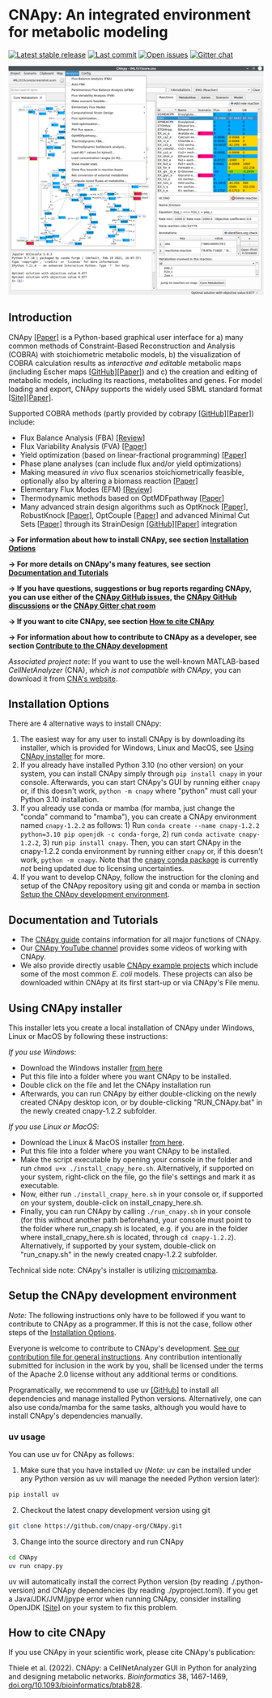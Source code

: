 # CNApy: An integrated environment for metabolic modeling

[![Latest stable release](https://flat.badgen.net/github/release/cnapy-org/cnapy/stable)](https://github.com/cnapy-org/CNApy/releases/latest)
[![Last commit](https://flat.badgen.net/github/last-commit/cnapy-org/cnapy)](https://github.com/cnapy-org/CNApy/commits/master)
[![Open issues](https://flat.badgen.net/github/open-issues/cnapy-org/cnapy)](https://github.com/cnapy-org/CNApy/issues)
[![Gitter chat](https://flat.badgen.net/gitter/members/cnapy-org/community)](https://gitter.im/cnapy-org/community)

![CNApy screenshot](screenshot.png)

## Introduction

CNApy [[Paper]](https://doi.org/10.1093/bioinformatics/btab828) is a Python-based graphical user interface for a) many common methods of Constraint-Based Reconstruction and Analysis (COBRA) with stoichiometric metabolic models, b) the visualization of COBRA calculation results as *interactive and editable* metabolic maps (including Escher maps [[GitHub]](https://escher.github.io/#/)[[Paper]](<https://doi.org/10.1371/journal.pcbi.1004321>)) and c) the creation and editing of metabolic models, including its reactions, metabolites and genes. For model loading and export, CNApy supports the widely used SBML standard format [[Site]](https://sbml.org/)[[Paper]](https://www.embopress.org/doi/abs/10.15252/msb.20199110).

Supported COBRA methods (partly provided by cobrapy [[GitHub]](https://github.com/opencobra/cobrapy)[[Paper]](https://doi.org/10.1186/1752-0509-7-74)) include:

- Flux Balance Analysis (FBA) [[Review]](https://doi.org/10.1038/nbt.1614)
- Flux Variability Analysis (FVA) [[Paper]](https://doi.org/10.1016/j.ymben.2003.09.002)
- Yield optimization (based on linear-fractional programming) [[Paper]](https://doi.org/10.1016/j.ymben.2018.02.001)
- Phase plane analyses (can include flux and/or yield optimizations)
- Making measured *in vivo* flux scenarios stoichiometrically feasible, optionally also by altering a biomass reaction [[Paper]](https://academic.oup.com/bioinformatics/article/39/10/btad600/7284109)
- Elementary Flux Modes (EFM) [[Review]](https://analyticalsciencejournals.onlinelibrary.wiley.com/doi/full/10.1002/biot.201200269)
- Thermodynamic methods based on OptMDFpathway [[Paper]](https://doi.org/10.1371/journal.pcbi.1006492)
- Many advanced strain design algorithms such as OptKnock [[Paper]](https://doi.org/10.1002/bit.10803), RobustKnock [[Paper]](https://doi.org/10.1093/bioinformatics/btp704), OptCouple [[Paper]](https://doi.org/10.1016/j.mec.2019.e00087) and advanced Minimal Cut Sets [[Paper]](https://doi.org/10.1371/journal.pcbi.1008110) through its StrainDesign [[GitHub]](https://github.com/klamt-lab/straindesign)[[Paper]](https://doi.org/10.1093/bioinformatics/btac632) integration

**→ For information about how to install CNApy, see section [Installation Options](#installation-options)**

**→ For more details on CNApy's many features, see section [Documentation and Tutorials](#documentation-and-tutorials)**

**→ If you have questions, suggestions or bug reports regarding CNApy, you can use either of the [CNApy GitHub issues](https://github.com/cnapy-org/CNApy/issues), the [CNApy GitHub discussions](https://github.com/cnapy-org/CNApy/discussions) or the [CNApy Gitter chat room](https://gitter.im/cnapy-org/community)**

**→ If you want to cite CNApy, see section [How to cite CNApy](#how-to-cite-cnapy)**

**→ For information about how to contribute to CNApy as a developer, see section [Contribute to the CNApy development](#contribute-to-the-cnapy-development)**

*Associated project note*: If you want to use the well-known MATLAB-based *CellNetAnalyzer* (CNA), *which is not compatible with CNApy*, you can download it from [CNA's website](https://www2.mpi-magdeburg.mpg.de/projects/cna/cna.html).

## Installation Options

There are 4 alternative ways to install CNApy:

1. The easiest way for any user to install CNApy is by downloading its installer, which is provided for Windows, Linux and MacOS, see [Using CNApy installer](#using-cnapy-installer) for more.
2. If you already have installed Python 3.10 (no other version) on your system, you can install CNApy simply through ```pip install cnapy``` in your console. Afterwards, you can start CNApy's GUI by running either ```cnapy``` or, if this doesn't work, ```python -m cnapy``` where "python" must call your Python 3.10 installation.
3. If you already use conda or mamba (for mamba, just change the "conda" command to "mamba"), you can create a CNApy environment named ```cnapy-1.2.2``` as follows: 1) Run ```conda create --name cnapy-1.2.2 python=3.10 pip openjdk -c conda-forge```, 2) run ```conda activate cnapy-1.2.2```, 3) run ```pip install cnapy```. Then, you can start CNApy in the cnapy-1.2.2 conda environment by running either ```cnapy``` or, if this doesn't work, ```python -m cnapy```. Note that the [cnapy conda package](https://anaconda.org/cnapy/cnapy) is currently *not* being updated due to licensing uncertainties.
4. If you want to develop CNApy, follow the instruction for the cloning and setup of the CNApy repository using git and conda or mamba in section [Setup the CNApy development environment](#setup-the-cnapy-development-environment).

## Documentation and Tutorials

- The [CNApy guide](https://cnapy-org.github.io/CNApy-guide/) contains information for all major functions of CNApy.
- Our [CNApy YouTube channel](https://www.youtube.com/channel/UCRIXSdzs5WnBE3_uukuNMlg) provides some videos of working with CNApy.
- We also provide directly usable [CNApy example projects](https://github.com/cnapy-org/CNApy-projects/releases/latest) which include some of the most common *E. coli* models. These projects can also be downloaded within CNApy at its first start-up or via CNApy's File menu.


## Using CNApy installer

This installer lets you create a local installation of CNApy under Windows, Linux or MacOS by following these instructions:

*If you use Windows:*

- Download the Windows installer [from here](https://github.com/cnapy-org/CNApy/releases/download/v1.2.2/install_cnapy_here.bat)
- Put this file into a folder where you want CNApy to be installed.
- Double click on the file and let the CNApy installation run
- Afterwards, you can run CNApy by either double-clicking on the newly created CNApy desktop icon, or by double-clicking "RUN_CNApy.bat" in the newly created cnapy-1.2.2 subfolder.

*If you use Linux or MacOS*:

- Download the Linux & MacOS installer [from here](https://github.com/cnapy-org/CNApy/releases/download/v1.2.2/install_cnapy_here.sh).
- Put this file into a folder where you want CNApy to be installed.
- Make the script executable by opening your console in the folder and run ```chmod u+x ./install_cnapy_here.sh```. Alternatively, if supported on your system, right-click on the file, go the file's settings and mark it as executable.
- Now, either run ```./install_cnapy_here.sh``` in your console or, if supported on your system, double-click on install_cnapy_here.sh.
- Finally, you can run CNApy by calling ```./run_cnapy.sh``` in your console (for this without another path beforehand, your console must point to the folder where run_cnapy.sh is located, e.g. if you are in the folder where install_cnapy_here.sh is located, through ```cd cnapy-1.2.2```). Alternatively, if supported by your system, double-click on "run_cnapy.sh" in the newly created cnapy-1.2.2 subfolder.

Technical side note: CNApy's installer is utilizing [micromamba](https://mamba.readthedocs.io/en/latest/installation/micromamba-installation.html).

## Setup the CNApy development environment

*Note:* The following instructions only have to be followed if you want to contribute to CNApy as a programmer. If this is not the case, follow other steps of the [Installation Options](#installation-options).

Everyone is welcome to contribute to CNApy's development. [See our contribution file for general instructions](https://github.com/cnapy-org/CNApy/blob/master/CONTRIBUTING.md). Any contribution intentionally submitted for inclusion in the work by you, shall be licensed under the terms of the Apache 2.0 license without any additional terms or conditions.

Programatically, we recommend to use uv [[GitHub]](https://github.com/astral-sh/uv) to install all dependencies and manage installed Python versions. Alternatively, one can also use conda/mamba for the same tasks, although you would have to install CNApy's dependencies manually.

### uv usage
You can use uv for CNApy as follows:

1. Make sure that you have installed uv (*Note*: uv can be installed under any Python version as uv will manage the needed Python version later):

```sh
pip install uv
```

2. Checkout the latest cnapy development version using git

```sh
git clone https://github.com/cnapy-org/CNApy.git
```

3. Change into the source directory and run CNApy

```sh
cd CNApy
uv run cnapy.py
```

uv will automatically install the correct Python version (by reading ./.python-version) and CNApy dependencies (by reading ./pyproject.toml). If you get a Java/JDK/JVM/jpype error when running CNApy, consider installing OpenJDK [[Site]](https://openjdk.org/install/) on your system to fix this problem.

## How to cite CNApy

If you use CNApy in your scientific work, please cite CNApy's publication:

Thiele et al. (2022). CNApy: a CellNetAnalyzer GUI in Python for analyzing and designing metabolic networks.
*Bioinformatics* 38, 1467-1469, [doi.org/10.1093/bioinformatics/btab828](https://doi.org/10.1093/bioinformatics/btab828).
